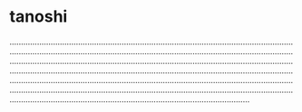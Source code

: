 # tanoshi
.................................................................................................................................................................................................................................................................................................................................................................................................................................................................................................................................................................................................................................................................................................................................................................................................................................................................................
